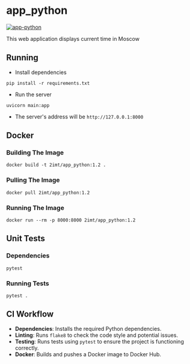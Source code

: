 # app_python

[![app-python](https://github.com/2IMT/S25-core-course-labs/actions/workflows/app-python.yml/badge.svg)](https://github.com/2IMT/S25-core-course-labs/actions/workflows/app-python.yml)

This web application displays current time in Moscow

## Running

- Install dependencies

```console
pip install -r requirements.txt
```

- Run the server

```console
uvicorn main:app
```

- The server's address will be `http://127.0.0.1:8000`

## Docker

### Building The Image

```console
docker build -t 2imt/app_python:1.2 .
```

### Pulling The Image

```console
docker pull 2imt/app_python:1.2
```

### Running The Image

```console
docker run --rm -p 8000:8000 2imt/app_python:1.2
```

## Unit Tests

### Dependencies

`pytest`

### Running Tests

```console
pytest .
```

## CI Workflow

- **Dependencies**: Installs the required Python dependencies.
- **Linting**: Runs `flake8` to check the code style and potential issues.
- **Testing**: Runs tests using `pytest` to ensure the project is functioning correctly.
- **Docker**: Builds and pushes a Docker image to Docker Hub.
